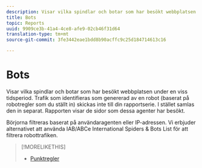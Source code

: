 ```yaml
---
description: Visar vilka spindlar och botar som har besökt webbplatsen under en viss tidsperiod. Trafik som identifieras som genererad av en robot (baserat på robotregler som du ställt in) skickas inte till din rapportserie. I stället samlas den in separat. Rapporten visar de sidor som dessa agenter har besökt.
title: Bots
topic: Reports
uuid: 9909ce3b-41a4-4ce8-afe9-02cb46f31d64
translation-type: tm+mt
source-git-commit: 3fe3442eae1bdd8b90acffc9c25d184714613c16

---
```



# Bots

Visar vilka spindlar och botar som har besökt webbplatsen under en viss tidsperiod. Trafik som identifieras som genererad av en robot (baserat på robotregler som du ställt in) skickas inte till din rapportserie. I stället samlas den in separat. Rapporten visar de sidor som dessa agenter har besökt.

Börjorna filtreras baserat på användaragenten eller IP-adressen. Vi erbjuder alternativet att använda IAB/ABCe International Spiders &amp; Bots List för att filtrera robottrafiken.

>[!MORELIKETHIS]
>
>* [Punktregler](https://docs.adobe.com/content/help/en/analytics/admin/admin-tools/bot-rules/bot-rules.html)


